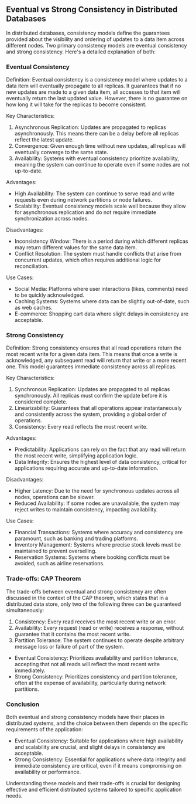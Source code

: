 
## Eventual vs Strong Consistency in Distributed Databases

In distributed databases, consistency models define the guarantees provided about the visibility and ordering of updates to a data item across different nodes. Two primary consistency models are eventual consistency and strong consistency. Here's a detailed explanation of both:

### Eventual Consistency

Definition:
Eventual consistency is a consistency model where updates to a data item will eventually propagate to all replicas. It guarantees that if no new updates are made to a given data item, all accesses to that item will eventually return the last updated value. However, there is no guarantee on how long it will take for the replicas to become consistent.

Key Characteristics:
1. Asynchronous Replication: Updates are propagated to replicas asynchronously. This means there can be a delay before all replicas reflect the latest update.
2. Convergence: Given enough time without new updates, all replicas will eventually converge to the same state.
3. Availability: Systems with eventual consistency prioritize availability, meaning the system can continue to operate even if some nodes are not up-to-date.

Advantages:
- High Availability: The system can continue to serve read and write requests even during network partitions or node failures.
- Scalability: Eventual consistency models scale well because they allow for asynchronous replication and do not require immediate synchronization across nodes.

Disadvantages:
- Inconsistency Window: There is a period during which different replicas may return different values for the same data item.
- Conflict Resolution: The system must handle conflicts that arise from concurrent updates, which often requires additional logic for reconciliation.

Use Cases:
- Social Media: Platforms where user interactions (likes, comments) need to be quickly acknowledged.
- Caching Systems: Systems where data can be slightly out-of-date, such as web caches.
- E-commerce: Shopping cart data where slight delays in consistency are acceptable.

### Strong Consistency

Definition:
Strong consistency ensures that all read operations return the most recent write for a given data item. This means that once a write is acknowledged, any subsequent read will return that write or a more recent one. This model guarantees immediate consistency across all replicas.

Key Characteristics:
1. Synchronous Replication: Updates are propagated to all replicas synchronously. All replicas must confirm the update before it is considered complete.
2. Linearizability: Guarantees that all operations appear instantaneously and consistently across the system, providing a global order of operations.
3. Consistency: Every read reflects the most recent write.

Advantages:
- Predictability: Applications can rely on the fact that any read will return the most recent write, simplifying application logic.
- Data Integrity: Ensures the highest level of data consistency, critical for applications requiring accurate and up-to-date information.

Disadvantages:
- Higher Latency: Due to the need for synchronous updates across all nodes, operations can be slower.
- Reduced Availability: If some nodes are unavailable, the system may reject writes to maintain consistency, impacting availability.

Use Cases:
- Financial Transactions: Systems where accuracy and consistency are paramount, such as banking and trading platforms.
- Inventory Management: Systems where precise stock levels must be maintained to prevent overselling.
- Reservation Systems: Systems where booking conflicts must be avoided, such as airline reservations.

### Trade-offs: CAP Theorem

The trade-offs between eventual and strong consistency are often discussed in the context of the CAP theorem, which states that in a distributed data store, only two of the following three can be guaranteed simultaneously:
1. Consistency: Every read receives the most recent write or an error.
2. Availability: Every request (read or write) receives a response, without guarantee that it contains the most recent write.
3. Partition Tolerance: The system continues to operate despite arbitrary message loss or failure of part of the system.

- Eventual Consistency: Prioritizes availability and partition tolerance, accepting that not all reads will reflect the most recent write immediately.
- Strong Consistency: Prioritizes consistency and partition tolerance, often at the expense of availability, particularly during network partitions.

### Conclusion

Both eventual and strong consistency models have their places in distributed systems, and the choice between them depends on the specific requirements of the application:

- Eventual Consistency: Suitable for applications where high availability and scalability are crucial, and slight delays in consistency are acceptable.
- Strong Consistency: Essential for applications where data integrity and immediate consistency are critical, even if it means compromising on availability or performance.

Understanding these models and their trade-offs is crucial for designing effective and efficient distributed systems tailored to specific application needs.